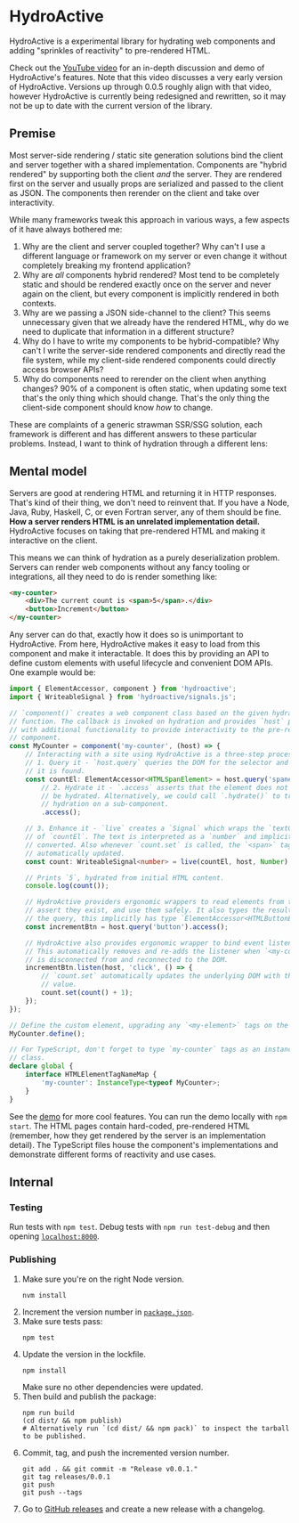 # HydroActive

HydroActive is a experimental library for hydrating web components and adding
"sprinkles of reactivity" to pre-rendered HTML.

Check out the [YouTube video](https://www.youtube.com/watch?v=zL0TzFY6aj0) for an in-depth
discussion and demo of HydroActive's features. Note that this video discusses a very early
version of HydroActive. Versions up through 0.0.5 roughly align with that video, however
HydroActive is currently being redesigned and rewritten, so it may not be up to date with
the current version of the library.

## Premise

Most server-side rendering / static site generation solutions bind the client and
server together with a shared implementation. Components are "hybrid rendered" by
supporting both the client _and_ the server. They are rendered first on the server and
usually props are serialized and passed to the client as JSON. The components then
rerender on the client and take over interactivity.

While many frameworks tweak this approach in various ways, a few aspects of it have
always bothered me:

1.  Why are the client and server coupled together? Why can't I use a different language
    or framework on my server or even change it without completely breaking my frontend
    application?
1.  Why are _all_ components hybrid rendered? Most tend to be completely static and
    should be rendered exactly once on the server and never again on the client, but
    every component is implicitly rendered in both contexts.
1.  Why are we passing a JSON side-channel to the client? This seems unnecessary given
    that we already have the rendered HTML, why do we need to duplicate that
    information in a different structure?
1.  Why do I have to write my components to be hybrid-compatible? Why can't I write the
    server-side rendered components and directly read the file system, while my
    client-side rendered components could directly access browser APIs?
1.  Why do components need to rerender on the client when anything changes? 90% of a
    component is often static, when updating some text that's the only thing which
    should change. That's the only thing the client-side component should know _how_ to
    change.

These are complaints of a generic strawman SSR/SSG solution, each framework is different
and has different answers to these particular problems. Instead, I want to think of
hydration through a different lens:

## Mental model

Servers are good at rendering HTML and returning it in HTTP responses. That's kind of
their thing, we don't need to reinvent that. If you have a Node, Java, Ruby, Haskell,
C, or even Fortran server, any of them should be fine. **How a server renders HTML is
an unrelated implementation detail.** HydroActive focuses on taking that pre-rendered
HTML and making it interactive on the client.

This means we can think of hydration as a purely deserialization problem. Servers can
render web components without any fancy tooling or integrations, all they need to do
is render something like:

```html
<my-counter>
    <div>The current count is <span>5</span>.</div>
    <button>Increment</button>
</my-counter>
```

Any server can do that, exactly how it does so is unimportant to HydroActive. From
here, HydroActive makes it easy to load from this component and make it interactable.
It does this by providing an API to define custom elements with useful lifecycle and
convenient DOM APIs. One example would be:

```typescript
import { ElementAccessor, component } from 'hydroactive';
import { WriteableSignal } from 'hydroactive/signals.js';

// `component()` creates a web component class based on the given hydration
// function. The callback is invoked on hydration and provides `host` parameter
// with additional functionality to provide interactivity to the pre-rendered
// component.
const MyCounter = component('my-counter', (host) => {
    // Interacting with a site using HydroActive is a three-step process:
    // 1. Query it - `host.query` queries the DOM for the selector and asserts
    // it is found.
    const countEl: ElementAccessor<HTMLSpanElement> = host.query('span#count')
        // 2. Hydrate it - `.access` asserts that the element does not need to
        // be hydrated. Alternatively, we could call `.hydrate()` to trigger
        // hydration on a sub-component.
        .access();

    // 3. Enhance it - `live` creates a `Signal` which wraps the `textContent`
    // of `countEl`. The text is interpreted as a `number` and implicitly
    // converted. Also whenever `count.set` is called, the `<span>` tag is
    // automatically updated.
    const count: WriteableSignal<number> = live(countEl, host, Number);

    // Prints `5`, hydrated from initial HTML content.
    console.log(count());

    // HydroActive providers ergonomic wrappers to read elements from the DOM,
    // assert they exist, and use them safely. It also types the result based on
    // the query, this implicitly has type `ElementAccessor<HTMLButtonElement>`.
    const incrementBtn = host.query('button').access();

    // HydroActive also provides ergonomic wrapper to bind event listeners.
    // This automatically removes and re-adds the listener when `<my-counter>`
    // is disconnected from and reconnected to the DOM.
    incrementBtn.listen(host, 'click', () => {
        // `count.set` automatically updates the underlying DOM with the new
        // value.
        count.set(count() + 1);
    });
});

// Define the custom element, upgrading any `<my-element>` tags on the page.
MyCounter.define();

// For TypeScript, don't forget to type `my-counter` tags as an instance of the
// class.
declare global {
    interface HTMLElementTagNameMap {
        'my-counter': InstanceType<typeof MyCounter>;
    }
}
```

See the [demo](/src/demo/) for more cool features. You can run the demo locally with
`npm start`. The HTML pages contain hard-coded, pre-rendered HTML (remember, how
they get rendered by the server is an implementation detail). The TypeScript files
house the component's implementations and demonstrate different forms of reactivity
and use cases.

## Internal

### Testing

Run tests with `npm test`. Debug tests with `npm run test-debug` and then opening
[`localhost:8000`](http://localhost:8000/).

### Publishing

1.  Make sure you're on the right Node version.
    ```shell
    nvm install
    ```
1.  Increment the version number in [`package.json`](/package.json).
1.  Make sure tests pass:
    ```shell
    npm test
    ```
1.  Update the version in the lockfile.
    ```shell
    npm install
    ```
    Make sure no other dependencies were updated.
1.  Then build and publish the package:
    ```shell
    npm run build
    (cd dist/ && npm publish)
    # Alternatively run `(cd dist/ && npm pack)` to inspect the tarball to be published.
    ```
1.  Commit, tag, and push the incremented version number.
    ```shell
    git add . && git commit -m "Release v0.0.1."
    git tag releases/0.0.1
    git push
    git push --tags
    ```
1.  Go to [GitHub releases](https://github.com/dgp1130/HydroActive/releases/) and create a
    new release with a changelog.
